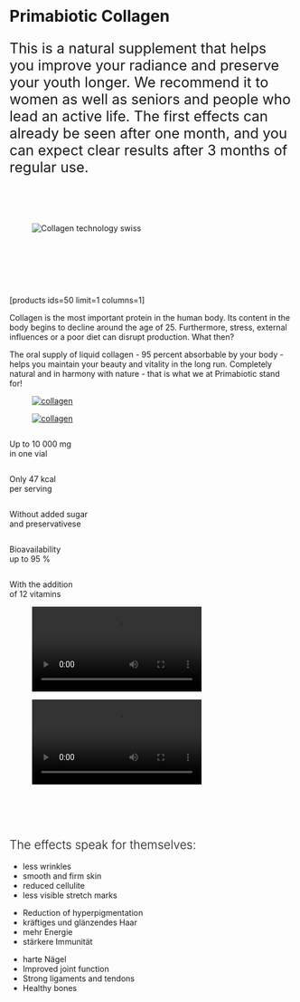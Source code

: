 <!-- wp:image {"align":"wide","id":4602,"sizeSlug":"full","linkDestination":"custom","className":"main-desktop-banner"} -->
<figure class="wp-block-image alignwide size-full main-desktop-banner"><a href="https://new.primabiotic.co.uk/produkt/primabiotic-collagen/"><img src="https://primabiotic.de/wp-content/uploads/2023/02/banner-1280x550_collagen.png" alt="" class="wp-image-4602"/></a></figure>
<!-- /wp:image -->

<!-- wp:image {"align":"wide","id":4604,"sizeSlug":"full","linkDestination":"custom","className":"main-mobile-banner"} -->
<figure class="wp-block-image alignwide size-full main-mobile-banner"><a href="https://new.primabiotic.co.uk/produkt/primabiotic-collagen/"><img src="https://primabiotic.de/wp-content/uploads/2023/02/banner-686x556_collagen.png" alt="" class="wp-image-4604"/></a></figure>
<!-- /wp:image -->

<!-- wp:columns {"align":"wide","className":"second-main-section"} -->
<div class="wp-block-columns alignwide second-main-section"><!-- wp:column {"width":"60%"} -->
<div class="wp-block-column" style="flex-basis:60%"><!-- wp:heading {"level":1} -->
<h1>Primabiotic Collagen</h1>
<!-- /wp:heading -->

<!-- wp:paragraph {"style":{"typography":{"fontSize":"25px"}}} -->
<p style="font-size:25px">This is a natural supplement that helps you improve your radiance and preserve your youth longer. We recommend it to women as well as seniors and people who lead an active life. 
The first effects can already be seen after one month, and you can expect clear results after 3 months of regular use.</p>
<!-- /wp:paragraph -->

<!-- wp:spacer {"height":"45px"} -->
<div style="height:45px" aria-hidden="true" class="wp-block-spacer"></div>
<!-- /wp:spacer -->

<!-- wp:image {"align":"center","id":1735,"sizeSlug":"full","linkDestination":"none"} -->
<figure class="wp-block-image aligncenter size-full"><img src="https://primabiotic.de/wp-content/uploads/2022/12/collagen-technology-swiss.png" alt="Collagen technology swiss" class="wp-image-1735"/></figure>
<!-- /wp:image -->

<!-- wp:spacer {"height":"45px"} -->
<div style="height:45px" aria-hidden="true" class="wp-block-spacer"></div>
<!-- /wp:spacer --></div>
<!-- /wp:column -->

<!-- wp:column {"width":"40%"} -->
<div class="wp-block-column" style="flex-basis:40%"><!-- wp:spacer {"height":"37px"} -->
<div style="height:37px" aria-hidden="true" class="wp-block-spacer"></div>
<!-- /wp:spacer -->

<!-- wp:shortcode -->
[products ids=50 limit=1 columns=1]
<!-- /wp:shortcode --></div>
<!-- /wp:column --></div>
<!-- /wp:columns -->

<!-- wp:paragraph {"fontSize":"medium"} -->
<p class="has-medium-font-size">Collagen is the most important protein in the human body. Its content in the body begins to decline around the age of 25. Furthermore, stress, external influences
or a poor diet can disrupt production. What then?</p>
<!-- /wp:paragraph -->

<!-- wp:paragraph {"fontSize":"medium"} -->
<p class="has-medium-font-size">The oral supply of liquid collagen - 95 percent absorbable by your body -
helps you maintain your beauty and vitality in the long run. Completely natural
and in harmony with nature - that is what we at Primabiotic stand for!</p>
<!-- /wp:paragraph -->

<!-- wp:columns -->
<div class="wp-block-columns"><!-- wp:column -->
<div class="wp-block-column"><!-- wp:image {"id":5221,"sizeSlug":"full","linkDestination":"custom","className":"main-desktop-banner"} -->
<figure class="wp-block-image size-full main-desktop-banner"><a href="https://new.primabiotic.co.uk/produkt/primabiotic-collagen/"><img src="https://primabiotic.de/wp-content/uploads/2023/02/primabiotic-d.jpg" alt="collagen" class="wp-image-5221"/></a></figure>
<!-- /wp:image --></div>
<!-- /wp:column --></div>
<!-- /wp:columns -->

<!-- wp:columns -->
<div class="wp-block-columns"><!-- wp:column -->
<div class="wp-block-column"><!-- wp:image {"id":5222,"sizeSlug":"large","linkDestination":"custom","className":"main-mobile-banner"} -->
<figure class="wp-block-image size-large main-mobile-banner"><a href="https://new.primabiotic.co.uk/produkt/primabiotic-collagen/"><img src="https://primabiotic.de/wp-content/uploads/2023/02/primabiotic-m-1024x833.jpg" alt="collagen" class="wp-image-5222"/></a></figure>
<!-- /wp:image --></div>
<!-- /wp:column --></div>
<!-- /wp:columns -->

<!-- wp:columns -->
<div class="wp-block-columns"><!-- wp:column -->
<div class="wp-block-column"><!-- wp:image {"align":"center","id":1746,"sizeSlug":"full","linkDestination":"none"} -->
<figure class="wp-block-image aligncenter size-full"><img src="https://primabiotic.de/wp-content/uploads/2022/12/ico1.png" alt="" class="wp-image-1746"/></figure>
<!-- /wp:image -->

<!-- wp:paragraph {"align":"center"} -->
<p class="has-text-align-center">Up to 10&nbsp;000 mg <br>in one vial</p>
<!-- /wp:paragraph --></div>
<!-- /wp:column -->

<!-- wp:column -->
<div class="wp-block-column"><!-- wp:image {"align":"center","id":1745,"sizeSlug":"full","linkDestination":"none"} -->
<figure class="wp-block-image aligncenter size-full"><img src="https://primabiotic.de/wp-content/uploads/2022/12/ico2.png" alt="" class="wp-image-1745"/></figure>
<!-- /wp:image -->

<!-- wp:paragraph {"align":"center"} -->
<p class="has-text-align-center">Only 47 kcal <br>per serving</p>
<!-- /wp:paragraph --></div>
<!-- /wp:column -->

<!-- wp:column -->
<div class="wp-block-column"><!-- wp:image {"align":"center","id":1760,"sizeSlug":"full","linkDestination":"none"} -->
<figure class="wp-block-image aligncenter size-full"><img src="https://primabiotic.de/wp-content/uploads/2022/12/ico5.png" alt="" class="wp-image-1760"/></figure>
<!-- /wp:image -->

<!-- wp:paragraph {"align":"center"} -->
<p class="has-text-align-center">Without added sugar <br>and preservativese</p>
<!-- /wp:paragraph --></div>
<!-- /wp:column -->

<!-- wp:column -->
<div class="wp-block-column"><!-- wp:image {"align":"center","id":1756,"sizeSlug":"full","linkDestination":"none"} -->
<figure class="wp-block-image aligncenter size-full"><img src="https://primabiotic.de/wp-content/uploads/2022/12/ico4.png" alt="" class="wp-image-1756"/></figure>
<!-- /wp:image -->

<!-- wp:paragraph {"align":"center"} -->
<p class="has-text-align-center">Bioavailability <br>up to 95 %</p>
<!-- /wp:paragraph --></div>
<!-- /wp:column -->

<!-- wp:column -->
<div class="wp-block-column"><!-- wp:image {"align":"center","id":1761,"sizeSlug":"full","linkDestination":"none"} -->
<figure class="wp-block-image aligncenter size-full"><img src="https://primabiotic.de/wp-content/uploads/2022/12/ico6.png" alt="" class="wp-image-1761"/></figure>
<!-- /wp:image -->

<!-- wp:paragraph {"align":"center"} -->
<p class="has-text-align-center">With the addition <br>of 12 vitamins</p>
<!-- /wp:paragraph --></div>
<!-- /wp:column --></div>
<!-- /wp:columns -->

<!-- wp:columns -->
<div class="wp-block-columns"><!-- wp:column -->
<div class="wp-block-column"><!-- wp:video {"id":5189} -->
<figure class="wp-block-video"><video autoplay controls loop src="https://primabiotic.de/wp-content/uploads/2023/02/Primabiotic-niemiecki-kwadrat.mp4"></video></figure>
<!-- /wp:video --></div>
<!-- /wp:column -->

<!-- wp:column -->
<div class="wp-block-column"><!-- wp:video {"id":5192} -->
<figure class="wp-block-video"><video autoplay controls loop src="https://primabiotic.de/wp-content/uploads/2023/02/Prinabiotic-produktowy-kwadrat-niemiecki.mp4"></video></figure>
<!-- /wp:video --></div>
<!-- /wp:column --></div>
<!-- /wp:columns -->

<!-- wp:spacer {"height":"50px"} -->
<div style="height:50px" aria-hidden="true" class="wp-block-spacer"></div>
<!-- /wp:spacer -->

<!-- wp:heading {"textAlign":"center","style":{"typography":{"fontStyle":"normal","fontWeight":"300"}}} -->
<h2 class="has-text-align-center" style="font-style:normal;font-weight:300">The effects speak for themselves:</h2>
<!-- /wp:heading -->

<!-- wp:columns -->
<div class="wp-block-columns"><!-- wp:column {"fontSize":"medium"} -->
<div class="wp-block-column has-medium-font-size"><!-- wp:list -->
<ul><!-- wp:list-item -->
<li>less wrinkles</li>
<!-- /wp:list-item -->

<!-- wp:list-item -->
<li>smooth and firm skin</li>
<!-- /wp:list-item -->

<!-- wp:list-item -->
<li>reduced cellulite</li>
<!-- /wp:list-item -->

<!-- wp:list-item -->
<li>less visible stretch marks</li>
<!-- /wp:list-item --></ul>
<!-- /wp:list --></div>
<!-- /wp:column -->

<!-- wp:column {"fontSize":"medium"} -->
<div class="wp-block-column has-medium-font-size"><!-- wp:list -->
<ul><!-- wp:list-item -->
<li>Reduction of hyperpigmentation</li>
<!-- /wp:list-item -->

<!-- wp:list-item -->
<li>kräftiges und glänzendes Haar</li>
<!-- /wp:list-item -->

<!-- wp:list-item -->
<li>mehr Energie</li>
<!-- /wp:list-item -->

<!-- wp:list-item -->
<li>stärkere Immunität</li>
<!-- /wp:list-item --></ul>
<!-- /wp:list --></div>
<!-- /wp:column -->

<!-- wp:column {"fontSize":"medium"} -->
<div class="wp-block-column has-medium-font-size"><!-- wp:list -->
<ul><!-- wp:list-item -->
<li>harte Nägel</li>
<!-- /wp:list-item -->

<!-- wp:list-item -->
<li>Improved joint function</li>
<!-- /wp:list-item -->

<!-- wp:list-item -->
<li>Strong ligaments and tendons</li>
<!-- /wp:list-item -->

<!-- wp:list-item -->
<li>Healthy bones</li>
<!-- /wp:list-item --></ul>
<!-- /wp:list --></div>
<!-- /wp:column --></div>
<!-- /wp:columns -->

<!-- wp:image {"align":"wide","id":5163,"sizeSlug":"full","linkDestination":"custom","className":"last-main-img-desktop"} -->
<figure class="wp-block-image alignwide size-full last-main-img-desktop"><img src="https://primabiotic.de/wp-content/uploads/2023/02/banner-collagen-na-kamieniu.jpg" alt="" class="wp-image-5163"/></figure>
<!-- /wp:image -->

<!-- wp:image {"align":"wide","id":1945,"sizeSlug":"full","linkDestination":"custom","className":"last-main-img-mobile"} -->
<figure class="wp-block-image alignwide size-full last-main-img-mobile"><a href="https://new.primabiotic.co.uk/produkt/primabiotic-collagen/"><img src="https://primabiotic.de/wp-content/uploads/2022/12/banner-686x1029-2.jpg" alt="" class="wp-image-1945"/></a></figure>
<!-- /wp:image -->